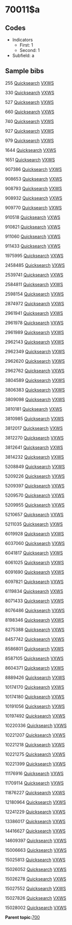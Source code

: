 # 70011$a

## Codes

-   Indicators
    -   First: 1
    -   Second: 1
-   Subfield: a

## Sample bibs

255 [Quicksearch](https://search.library.yale.edu/catalog/255) [VXWS](http://prodorbis.library.yale.edu:7014/vxws/GetHoldingsService?bibId=255)

330 [Quicksearch](https://search.library.yale.edu/catalog/330) [VXWS](http://prodorbis.library.yale.edu:7014/vxws/GetHoldingsService?bibId=330)

527 [Quicksearch](https://search.library.yale.edu/catalog/527) [VXWS](http://prodorbis.library.yale.edu:7014/vxws/GetHoldingsService?bibId=527)

660 [Quicksearch](https://search.library.yale.edu/catalog/660) [VXWS](http://prodorbis.library.yale.edu:7014/vxws/GetHoldingsService?bibId=660)

740 [Quicksearch](https://search.library.yale.edu/catalog/740) [VXWS](http://prodorbis.library.yale.edu:7014/vxws/GetHoldingsService?bibId=740)

927 [Quicksearch](https://search.library.yale.edu/catalog/927) [VXWS](http://prodorbis.library.yale.edu:7014/vxws/GetHoldingsService?bibId=927)

979 [Quicksearch](https://search.library.yale.edu/catalog/979) [VXWS](http://prodorbis.library.yale.edu:7014/vxws/GetHoldingsService?bibId=979)

1644 [Quicksearch](https://search.library.yale.edu/catalog/1644) [VXWS](http://prodorbis.library.yale.edu:7014/vxws/GetHoldingsService?bibId=1644)

1651 [Quicksearch](https://search.library.yale.edu/catalog/1651) [VXWS](http://prodorbis.library.yale.edu:7014/vxws/GetHoldingsService?bibId=1651)

907386 [Quicksearch](https://search.library.yale.edu/catalog/907386) [VXWS](http://prodorbis.library.yale.edu:7014/vxws/GetHoldingsService?bibId=907386)

908653 [Quicksearch](https://search.library.yale.edu/catalog/908653) [VXWS](http://prodorbis.library.yale.edu:7014/vxws/GetHoldingsService?bibId=908653)

908793 [Quicksearch](https://search.library.yale.edu/catalog/908793) [VXWS](http://prodorbis.library.yale.edu:7014/vxws/GetHoldingsService?bibId=908793)

908932 [Quicksearch](https://search.library.yale.edu/catalog/908932) [VXWS](http://prodorbis.library.yale.edu:7014/vxws/GetHoldingsService?bibId=908932)

909770 [Quicksearch](https://search.library.yale.edu/catalog/909770) [VXWS](http://prodorbis.library.yale.edu:7014/vxws/GetHoldingsService?bibId=909770)

910518 [Quicksearch](https://search.library.yale.edu/catalog/910518) [VXWS](http://prodorbis.library.yale.edu:7014/vxws/GetHoldingsService?bibId=910518)

910821 [Quicksearch](https://search.library.yale.edu/catalog/910821) [VXWS](http://prodorbis.library.yale.edu:7014/vxws/GetHoldingsService?bibId=910821)

911060 [Quicksearch](https://search.library.yale.edu/catalog/911060) [VXWS](http://prodorbis.library.yale.edu:7014/vxws/GetHoldingsService?bibId=911060)

911433 [Quicksearch](https://search.library.yale.edu/catalog/911433) [VXWS](http://prodorbis.library.yale.edu:7014/vxws/GetHoldingsService?bibId=911433)

1975995 [Quicksearch](https://search.library.yale.edu/catalog/1975995) [VXWS](http://prodorbis.library.yale.edu:7014/vxws/GetHoldingsService?bibId=1975995)

2458485 [Quicksearch](https://search.library.yale.edu/catalog/2458485) [VXWS](http://prodorbis.library.yale.edu:7014/vxws/GetHoldingsService?bibId=2458485)

2539741 [Quicksearch](https://search.library.yale.edu/catalog/2539741) [VXWS](http://prodorbis.library.yale.edu:7014/vxws/GetHoldingsService?bibId=2539741)

2584811 [Quicksearch](https://search.library.yale.edu/catalog/2584811) [VXWS](http://prodorbis.library.yale.edu:7014/vxws/GetHoldingsService?bibId=2584811)

2598154 [Quicksearch](https://search.library.yale.edu/catalog/2598154) [VXWS](http://prodorbis.library.yale.edu:7014/vxws/GetHoldingsService?bibId=2598154)

2874972 [Quicksearch](https://search.library.yale.edu/catalog/2874972) [VXWS](http://prodorbis.library.yale.edu:7014/vxws/GetHoldingsService?bibId=2874972)

2961941 [Quicksearch](https://search.library.yale.edu/catalog/2961941) [VXWS](http://prodorbis.library.yale.edu:7014/vxws/GetHoldingsService?bibId=2961941)

2961978 [Quicksearch](https://search.library.yale.edu/catalog/2961978) [VXWS](http://prodorbis.library.yale.edu:7014/vxws/GetHoldingsService?bibId=2961978)

2961989 [Quicksearch](https://search.library.yale.edu/catalog/2961989) [VXWS](http://prodorbis.library.yale.edu:7014/vxws/GetHoldingsService?bibId=2961989)

2962143 [Quicksearch](https://search.library.yale.edu/catalog/2962143) [VXWS](http://prodorbis.library.yale.edu:7014/vxws/GetHoldingsService?bibId=2962143)

2962349 [Quicksearch](https://search.library.yale.edu/catalog/2962349) [VXWS](http://prodorbis.library.yale.edu:7014/vxws/GetHoldingsService?bibId=2962349)

2962620 [Quicksearch](https://search.library.yale.edu/catalog/2962620) [VXWS](http://prodorbis.library.yale.edu:7014/vxws/GetHoldingsService?bibId=2962620)

2962762 [Quicksearch](https://search.library.yale.edu/catalog/2962762) [VXWS](http://prodorbis.library.yale.edu:7014/vxws/GetHoldingsService?bibId=2962762)

3804589 [Quicksearch](https://search.library.yale.edu/catalog/3804589) [VXWS](http://prodorbis.library.yale.edu:7014/vxws/GetHoldingsService?bibId=3804589)

3806383 [Quicksearch](https://search.library.yale.edu/catalog/3806383) [VXWS](http://prodorbis.library.yale.edu:7014/vxws/GetHoldingsService?bibId=3806383)

3809098 [Quicksearch](https://search.library.yale.edu/catalog/3809098) [VXWS](http://prodorbis.library.yale.edu:7014/vxws/GetHoldingsService?bibId=3809098)

3810181 [Quicksearch](https://search.library.yale.edu/catalog/3810181) [VXWS](http://prodorbis.library.yale.edu:7014/vxws/GetHoldingsService?bibId=3810181)

3810985 [Quicksearch](https://search.library.yale.edu/catalog/3810985) [VXWS](http://prodorbis.library.yale.edu:7014/vxws/GetHoldingsService?bibId=3810985)

3812017 [Quicksearch](https://search.library.yale.edu/catalog/3812017) [VXWS](http://prodorbis.library.yale.edu:7014/vxws/GetHoldingsService?bibId=3812017)

3812270 [Quicksearch](https://search.library.yale.edu/catalog/3812270) [VXWS](http://prodorbis.library.yale.edu:7014/vxws/GetHoldingsService?bibId=3812270)

3812641 [Quicksearch](https://search.library.yale.edu/catalog/3812641) [VXWS](http://prodorbis.library.yale.edu:7014/vxws/GetHoldingsService?bibId=3812641)

3814232 [Quicksearch](https://search.library.yale.edu/catalog/3814232) [VXWS](http://prodorbis.library.yale.edu:7014/vxws/GetHoldingsService?bibId=3814232)

5208849 [Quicksearch](https://search.library.yale.edu/catalog/5208849) [VXWS](http://prodorbis.library.yale.edu:7014/vxws/GetHoldingsService?bibId=5208849)

5209226 [Quicksearch](https://search.library.yale.edu/catalog/5209226) [VXWS](http://prodorbis.library.yale.edu:7014/vxws/GetHoldingsService?bibId=5209226)

5209397 [Quicksearch](https://search.library.yale.edu/catalog/5209397) [VXWS](http://prodorbis.library.yale.edu:7014/vxws/GetHoldingsService?bibId=5209397)

5209570 [Quicksearch](https://search.library.yale.edu/catalog/5209570) [VXWS](http://prodorbis.library.yale.edu:7014/vxws/GetHoldingsService?bibId=5209570)

5209955 [Quicksearch](https://search.library.yale.edu/catalog/5209955) [VXWS](http://prodorbis.library.yale.edu:7014/vxws/GetHoldingsService?bibId=5209955)

5210657 [Quicksearch](https://search.library.yale.edu/catalog/5210657) [VXWS](http://prodorbis.library.yale.edu:7014/vxws/GetHoldingsService?bibId=5210657)

5211035 [Quicksearch](https://search.library.yale.edu/catalog/5211035) [VXWS](http://prodorbis.library.yale.edu:7014/vxws/GetHoldingsService?bibId=5211035)

6019928 [Quicksearch](https://search.library.yale.edu/catalog/6019928) [VXWS](http://prodorbis.library.yale.edu:7014/vxws/GetHoldingsService?bibId=6019928)

6037060 [Quicksearch](https://search.library.yale.edu/catalog/6037060) [VXWS](http://prodorbis.library.yale.edu:7014/vxws/GetHoldingsService?bibId=6037060)

6041817 [Quicksearch](https://search.library.yale.edu/catalog/6041817) [VXWS](http://prodorbis.library.yale.edu:7014/vxws/GetHoldingsService?bibId=6041817)

6061025 [Quicksearch](https://search.library.yale.edu/catalog/6061025) [VXWS](http://prodorbis.library.yale.edu:7014/vxws/GetHoldingsService?bibId=6061025)

6091690 [Quicksearch](https://search.library.yale.edu/catalog/6091690) [VXWS](http://prodorbis.library.yale.edu:7014/vxws/GetHoldingsService?bibId=6091690)

6097821 [Quicksearch](https://search.library.yale.edu/catalog/6097821) [VXWS](http://prodorbis.library.yale.edu:7014/vxws/GetHoldingsService?bibId=6097821)

6119834 [Quicksearch](https://search.library.yale.edu/catalog/6119834) [VXWS](http://prodorbis.library.yale.edu:7014/vxws/GetHoldingsService?bibId=6119834)

8071433 [Quicksearch](https://search.library.yale.edu/catalog/8071433) [VXWS](http://prodorbis.library.yale.edu:7014/vxws/GetHoldingsService?bibId=8071433)

8076486 [Quicksearch](https://search.library.yale.edu/catalog/8076486) [VXWS](http://prodorbis.library.yale.edu:7014/vxws/GetHoldingsService?bibId=8076486)

8198346 [Quicksearch](https://search.library.yale.edu/catalog/8198346) [VXWS](http://prodorbis.library.yale.edu:7014/vxws/GetHoldingsService?bibId=8198346)

8275388 [Quicksearch](https://search.library.yale.edu/catalog/8275388) [VXWS](http://prodorbis.library.yale.edu:7014/vxws/GetHoldingsService?bibId=8275388)

8457742 [Quicksearch](https://search.library.yale.edu/catalog/8457742) [VXWS](http://prodorbis.library.yale.edu:7014/vxws/GetHoldingsService?bibId=8457742)

8586801 [Quicksearch](https://search.library.yale.edu/catalog/8586801) [VXWS](http://prodorbis.library.yale.edu:7014/vxws/GetHoldingsService?bibId=8586801)

8587105 [Quicksearch](https://search.library.yale.edu/catalog/8587105) [VXWS](http://prodorbis.library.yale.edu:7014/vxws/GetHoldingsService?bibId=8587105)

8604371 [Quicksearch](https://search.library.yale.edu/catalog/8604371) [VXWS](http://prodorbis.library.yale.edu:7014/vxws/GetHoldingsService?bibId=8604371)

8889426 [Quicksearch](https://search.library.yale.edu/catalog/8889426) [VXWS](http://prodorbis.library.yale.edu:7014/vxws/GetHoldingsService?bibId=8889426)

10174170 [Quicksearch](https://search.library.yale.edu/catalog/10174170) [VXWS](http://prodorbis.library.yale.edu:7014/vxws/GetHoldingsService?bibId=10174170)

10174180 [Quicksearch](https://search.library.yale.edu/catalog/10174180) [VXWS](http://prodorbis.library.yale.edu:7014/vxws/GetHoldingsService?bibId=10174180)

10191056 [Quicksearch](https://search.library.yale.edu/catalog/10191056) [VXWS](http://prodorbis.library.yale.edu:7014/vxws/GetHoldingsService?bibId=10191056)

10197492 [Quicksearch](https://search.library.yale.edu/catalog/10197492) [VXWS](http://prodorbis.library.yale.edu:7014/vxws/GetHoldingsService?bibId=10197492)

10220336 [Quicksearch](https://search.library.yale.edu/catalog/10220336) [VXWS](http://prodorbis.library.yale.edu:7014/vxws/GetHoldingsService?bibId=10220336)

10221207 [Quicksearch](https://search.library.yale.edu/catalog/10221207) [VXWS](http://prodorbis.library.yale.edu:7014/vxws/GetHoldingsService?bibId=10221207)

10221218 [Quicksearch](https://search.library.yale.edu/catalog/10221218) [VXWS](http://prodorbis.library.yale.edu:7014/vxws/GetHoldingsService?bibId=10221218)

10221275 [Quicksearch](https://search.library.yale.edu/catalog/10221275) [VXWS](http://prodorbis.library.yale.edu:7014/vxws/GetHoldingsService?bibId=10221275)

10221399 [Quicksearch](https://search.library.yale.edu/catalog/10221399) [VXWS](http://prodorbis.library.yale.edu:7014/vxws/GetHoldingsService?bibId=10221399)

11176916 [Quicksearch](https://search.library.yale.edu/catalog/11176916) [VXWS](http://prodorbis.library.yale.edu:7014/vxws/GetHoldingsService?bibId=11176916)

11709114 [Quicksearch](https://search.library.yale.edu/catalog/11709114) [VXWS](http://prodorbis.library.yale.edu:7014/vxws/GetHoldingsService?bibId=11709114)

11876227 [Quicksearch](https://search.library.yale.edu/catalog/11876227) [VXWS](http://prodorbis.library.yale.edu:7014/vxws/GetHoldingsService?bibId=11876227)

12180964 [Quicksearch](https://search.library.yale.edu/catalog/12180964) [VXWS](http://prodorbis.library.yale.edu:7014/vxws/GetHoldingsService?bibId=12180964)

12241229 [Quicksearch](https://search.library.yale.edu/catalog/12241229) [VXWS](http://prodorbis.library.yale.edu:7014/vxws/GetHoldingsService?bibId=12241229)

13386017 [Quicksearch](https://search.library.yale.edu/catalog/13386017) [VXWS](http://prodorbis.library.yale.edu:7014/vxws/GetHoldingsService?bibId=13386017)

14416627 [Quicksearch](https://search.library.yale.edu/catalog/14416627) [VXWS](http://prodorbis.library.yale.edu:7014/vxws/GetHoldingsService?bibId=14416627)

14609397 [Quicksearch](https://search.library.yale.edu/catalog/14609397) [VXWS](http://prodorbis.library.yale.edu:7014/vxws/GetHoldingsService?bibId=14609397)

15006663 [Quicksearch](https://search.library.yale.edu/catalog/15006663) [VXWS](http://prodorbis.library.yale.edu:7014/vxws/GetHoldingsService?bibId=15006663)

15025813 [Quicksearch](https://search.library.yale.edu/catalog/15025813) [VXWS](http://prodorbis.library.yale.edu:7014/vxws/GetHoldingsService?bibId=15025813)

15026052 [Quicksearch](https://search.library.yale.edu/catalog/15026052) [VXWS](http://prodorbis.library.yale.edu:7014/vxws/GetHoldingsService?bibId=15026052)

15026278 [Quicksearch](https://search.library.yale.edu/catalog/15026278) [VXWS](http://prodorbis.library.yale.edu:7014/vxws/GetHoldingsService?bibId=15026278)

15027552 [Quicksearch](https://search.library.yale.edu/catalog/15027552) [VXWS](http://prodorbis.library.yale.edu:7014/vxws/GetHoldingsService?bibId=15027552)

15027826 [Quicksearch](https://search.library.yale.edu/catalog/15027826) [VXWS](http://prodorbis.library.yale.edu:7014/vxws/GetHoldingsService?bibId=15027826)

15028002 [Quicksearch](https://search.library.yale.edu/catalog/15028002) [VXWS](http://prodorbis.library.yale.edu:7014/vxws/GetHoldingsService?bibId=15028002)

**Parent topic:**[700](../../tags/700/700.md)

